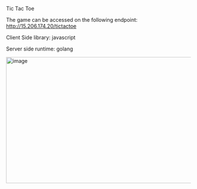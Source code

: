 Tic Tac Toe

The game can be accessed on the following endpoint: 
http://15.206.174.20/tictactoe

Client Side library: javascript

Server side runtime: golang

<img width="653" height="344" alt="image" src="https://github.com/user-attachments/assets/ff1919c5-afa7-43c6-96a0-b2806483309d" />
